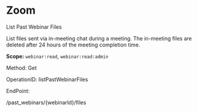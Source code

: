 #     Zoom


List Past Webinar Files

List files sent via in-meeting chat during a meeting. The in-meeting files are deleted after 24 hours of the meeting completion time. 

**Scope:** `webinar:read`, `webinar:read:admin`
 



Method: Get

OperationID: listPastWebinarFiles

EndPoint:

/past_webinars/{webinarId}/files
